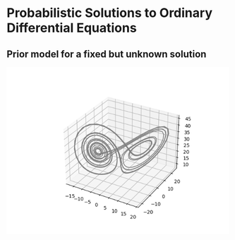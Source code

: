 # Probabilistic Solutions to Ordinary Differential Equations
## Prior model for a fixed but unknown solution 
![Lorenzt system](https://github.com/betochalo/Bayesian_project/blob/main/img/Figure_3.png)
